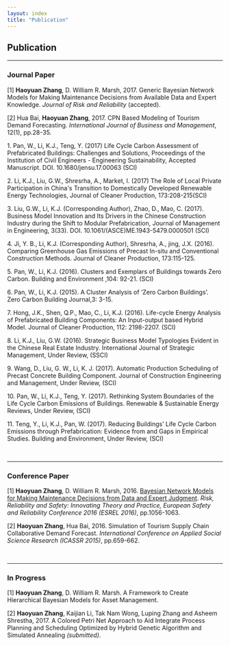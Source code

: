 ```yaml
---
layout: index
title: "Publication"
---
```



<h2>Publication</h2>
<hr>
<h3> Journal Paper</h3>
[1] <b>Haoyuan Zhang</b>, D. William R. Marsh, 2017. Generic Bayesian Network Models for Making Maintenance Decisions from Available Data and Expert Knowledge. <i>Journal of Risk and Reliability</i> (accepted).

<p>[2] Hua Bai, <b>Haoyuan Zhang</b>, 2017. CPN Based Modeling of Tourism Demand Forecasting. <i>International Journal of Business and Management</i>, 12(1), pp.28-35.</p>

<p>1. Pan, W., Li, K.J., Teng, Y. (2017) Life Cycle Carbon Assessment of Prefabricated Buildings: Challenges and Solutions, Proceedings of the Institution of Civil Engineers - Engineering Sustainability, Accepted Manuscript. DOI. 10.1680/jensu.17.00063 (SCI)</p>
<p>2. Li, K.J., Liu, G.W., Shresrha, A., Market, I. (2017) The Role of Local Private Participation in China's Transition to Domestically Developed Renewable Energy Technologies, Journal of Cleaner Production, 173:208-215(SCI)  </p>
<p>3. Liu, G.W., Li, K.J. (Corresponding Author), Zhao, D., Mao, C. (2017). Business Model Innovation and Its Drivers in the Chinese Construction Industry during the Shift to Modular Prefabrication, Journal of Management in Engineering, 3(33). DOI. 10.1061/(ASCE)ME.1943-5479.0000501 (SCI)  </p>
<p>4. Ji, Y. B., Li, K.J. (Corresponding Author), Shresrha, A., jing, J.X. (2016). Comparing Greenhouse Gas Emissions of Precast In-situ and Conventional Construction Methods. Journal of Cleaner Production, 173:115-125.  </p>
<p>5. Pan, W., Li, K.J. (2016). Clusters and Exemplars of Buildings towards Zero Carbon. Building and Environment ,104: 92-21. (SCI)  </p>
<p>6. Pan, W., Li, K.J. (2015). A Cluster Analysis of ‘Zero Carbon Buildings’. Zero Carbon Building Journal,3: 3-15. </p>  
<p>7. Hong, J.K., Shen, Q.P., Mao, C., Li, K.J. (2016). Life-cycle Energy Analysis of Prefabricated Building Components: An Input-output based Hybrid Model. Journal of Cleaner Production, 112: 2198-2207. (SCI)  </p>
<p>8.  Li, K.J., Liu, G.W. (2016). Strategic Business Model Typologies Evident in the Chinese Real Estate Industry. International Journal of Strategic Management, Under Review, (SSCI)  </p>
<p>9. Wang, D., Liu, G. W., Li, K. J. (2017). Automatic Production Scheduling of Precast Concrete Building Component. Journal of Construction Engineering and Management, Under Review, (SCI) </p>
<p>10. Pan, W., Li, K.J., Teng, Y. (2017). Rethinking System Boundaries of the Life Cycle Carbon Emissions of Buildings. Renewable & Sustainable Energy Reviews, Under Review, (SCI)</p>
<p>11. Teng, Y., Li, K.J., Pan, W. (2017). Reducing Buildings’ Life Cycle Carbon Emissions through Prefabrication: Evidence from and Gaps in Empirical Studies. Building and Environment, Under Review, (SCI)</p>




   
<p> &nbsp;</p>

<hr>

<h3>Conference Paper</h3>
[1] <b>Haoyuan Zhang</b>, D. William R. Marsh, 2016. <a href="https://qmro.qmul.ac.uk/xmlui/bitstream/handle/123456789/13065/Marsh%20Bayesian%20Network%20Models%20for%20Making%202016%20Accepted.pdf?sequence=1">Bayesian Network Models for Making Maintenance Decisions from Data and Expert Judgment</a>. <i> 
Risk, Reliability and Safety: Innovating Theory and Practice, European Safety and Reliability Conference 2016 (ESREL 2016)</i>, pp.1056-1063.


<p>[2] <b>Haoyuan Zhang</b>, Hua Bai, 2016. Simulation of Tourism Supply Chain Collaborative Demand Forecast. <i>International Conference on Applied Social Science Research (ICASSR 2015)</i>, pp.659-662.
</p>
<p> &nbsp;</p>

   
<hr>


<h3>In Progress</h3>
[1] <b>Haoyuan Zhang</b>, D. William R. Marsh. A Framework to Create Hierarchical Bayesian Models for Asset Management.
<p>[2] <b>Haoyuan Zhang</b>, Kaijian Li, Tak Nam Wong, Luping Zhang and Asheem Shrestha, 2017. A Colored Petri Net Approach to Aid Integrate Process Planning and Scheduling Optimized by Hybrid Genetic Algorithm and Simulated Annealing <i>(submitted)</i>.</p>
